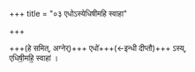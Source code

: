 +++
title = "०३ एधोऽस्येधिषीमहि स्वाहा"

+++

+++(हे समित्, अग्नेर्)+++ एधो॑+++(←इन्धी दीप्तौ)+++ ऽस्य्,  
एधिषी॒महि॒ स्वाहा॑ ।  
